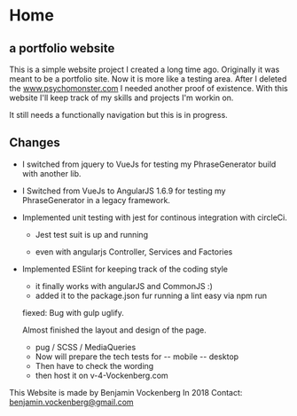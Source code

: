 # Home
## a portfolio website

This is a simple website project I created a long time ago. Originally it was meant to be a portfolio site. Now it is more like a testing area. After I deleted the www.psychomonster.com I needed another proof of existence. With this website I'll keep track of my skills and projects I'm workin on.

It still needs a functionally navigation but this is in progress. 

## Changes

- I switched from jquery to VueJs for testing my PhraseGenerator build with another lib.

- I Switched from VueJs to AngularJS 1.6.9 for testing my PhraseGenerator in a legacy framework.

- Implemented unit testing with jest for continous integration with circleCi.

  - Jest test suit is up and running

  - even with angularjs Controller, Services and Factories

- Implemented ESlint for keeping track of the coding style
  
  - it finally works with angularJS and CommonJS :)
  - added it to the package.json fur running a lint easy via npm run
  
  fiexed: Bug with gulp uglify. 
  
  Almost finished the layout and design of the page.
  - pug / SCSS / MediaQueries
  - Now will prepare the tech tests for 
  -- mobile
  -- desktop
  - Then have to check the wording
  - then host it on v-4-Vockenberg.com

This Website is made by Benjamin Vockenberg
In 2018
Contact: benjamin.vockenberg@gmail.com
